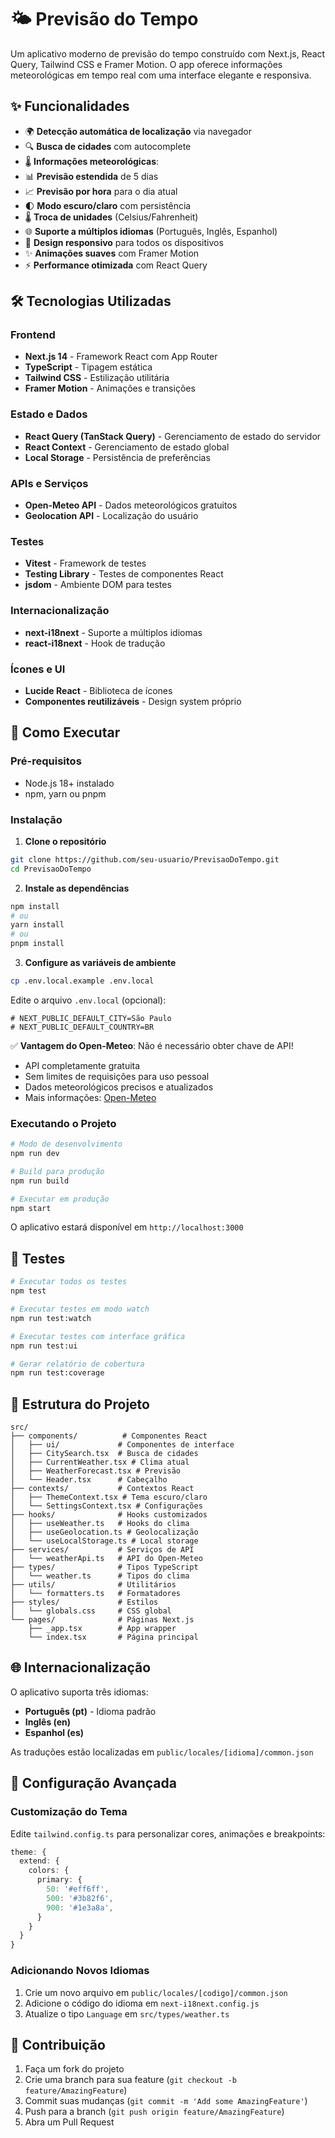# 🌤️ Previsão do Tempo

Um aplicativo moderno de previsão do tempo construído com Next.js, React Query, Tailwind CSS e Framer Motion. O app oferece informações meteorológicas em tempo real com uma interface elegante e responsiva.

## ✨ Funcionalidades

- 🌍 **Detecção automática de localização** via navegador
- 🔍 **Busca de cidades** com autocomplete
- 🌡️ **Informações meteorológicas**:
- 📊 **Previsão estendida** de 5 dias
- 📈 **Previsão por hora** para o dia atual
- 🌓 **Modo escuro/claro** com persistência
- 🌡️ **Troca de unidades** (Celsius/Fahrenheit)
- 🌐 **Suporte a múltiplos idiomas** (Português, Inglês, Espanhol)
- 📱 **Design responsivo** para todos os dispositivos
- ✨ **Animações suaves** com Framer Motion
- ⚡ **Performance otimizada** com React Query

## 🛠️ Tecnologias Utilizadas

### Frontend
- **Next.js 14** - Framework React com App Router
- **TypeScript** - Tipagem estática
- **Tailwind CSS** - Estilização utilitária
- **Framer Motion** - Animações e transições

### Estado e Dados
- **React Query (TanStack Query)** - Gerenciamento de estado do servidor
- **React Context** - Gerenciamento de estado global
- **Local Storage** - Persistência de preferências

### APIs e Serviços
- **Open-Meteo API** - Dados meteorológicos gratuitos
- **Geolocation API** - Localização do usuário

### Testes
- **Vitest** - Framework de testes
- **Testing Library** - Testes de componentes React
- **jsdom** - Ambiente DOM para testes

### Internacionalização
- **next-i18next** - Suporte a múltiplos idiomas
- **react-i18next** - Hook de tradução

### Ícones e UI
- **Lucide React** - Biblioteca de ícones
- **Componentes reutilizáveis** - Design system próprio

## 🚀 Como Executar

### Pré-requisitos

- Node.js 18+ instalado
- npm, yarn ou pnpm

### Instalação

1. **Clone o repositório**
```bash
git clone https://github.com/seu-usuario/PrevisaoDoTempo.git
cd PrevisaoDoTempo
```

2. **Instale as dependências**
```bash
npm install
# ou
yarn install
# ou
pnpm install
```

3. **Configure as variáveis de ambiente**
```bash
cp .env.local.example .env.local
```

Edite o arquivo `.env.local` (opcional):
```env
# NEXT_PUBLIC_DEFAULT_CITY=São Paulo
# NEXT_PUBLIC_DEFAULT_COUNTRY=BR
```

✅ **Vantagem do Open-Meteo**: Não é necessário obter chave de API!
- API completamente gratuita
- Sem limites de requisições para uso pessoal
- Dados meteorológicos precisos e atualizados
- Mais informações: [Open-Meteo](https://open-meteo.com/)

### Executando o Projeto

```bash
# Modo de desenvolvimento
npm run dev

# Build para produção
npm run build

# Executar em produção
npm start
```

O aplicativo estará disponível em `http://localhost:3000`

## 🧪 Testes

```bash
# Executar todos os testes
npm test

# Executar testes em modo watch
npm run test:watch

# Executar testes com interface gráfica
npm run test:ui

# Gerar relatório de cobertura
npm run test:coverage
```

## 📁 Estrutura do Projeto

```
src/
├── components/          # Componentes React
│   ├── ui/             # Componentes de interface
│   ├── CitySearch.tsx  # Busca de cidades
│   ├── CurrentWeather.tsx # Clima atual
│   ├── WeatherForecast.tsx # Previsão
│   └── Header.tsx      # Cabeçalho
├── contexts/           # Contextos React
│   ├── ThemeContext.tsx # Tema escuro/claro
│   └── SettingsContext.tsx # Configurações
├── hooks/              # Hooks customizados
│   ├── useWeather.ts   # Hooks do clima
│   ├── useGeolocation.ts # Geolocalização
│   └── useLocalStorage.ts # Local storage
├── services/           # Serviços de API
│   └── weatherApi.ts   # API do Open-Meteo
├── types/              # Tipos TypeScript
│   └── weather.ts      # Tipos do clima
├── utils/              # Utilitários
│   └── formatters.ts   # Formatadores
├── styles/             # Estilos
│   └── globals.css     # CSS global
└── pages/              # Páginas Next.js
    ├── _app.tsx        # App wrapper
    └── index.tsx       # Página principal
```

## 🌐 Internacionalização

O aplicativo suporta três idiomas:
- **Português (pt)** - Idioma padrão
- **Inglês (en)**
- **Espanhol (es)**

As traduções estão localizadas em `public/locales/[idioma]/common.json`

## 🔧 Configuração Avançada

### Customização do Tema

Edite `tailwind.config.ts` para personalizar cores, animações e breakpoints:

```typescript
theme: {
  extend: {
    colors: {
      primary: {
        50: '#eff6ff',
        500: '#3b82f6',
        900: '#1e3a8a',
      }
    }
  }
}
```

### Adicionando Novos Idiomas

1. Crie um novo arquivo em `public/locales/[codigo]/common.json`
2. Adicione o código do idioma em `next-i18next.config.js`
3. Atualize o tipo `Language` em `src/types/weather.ts`

## 🤝 Contribuição

1. Faça um fork do projeto
2. Crie uma branch para sua feature (`git checkout -b feature/AmazingFeature`)
3. Commit suas mudanças (`git commit -m 'Add some AmazingFeature'`)
4. Push para a branch (`git push origin feature/AmazingFeature`)
5. Abra um Pull Request
